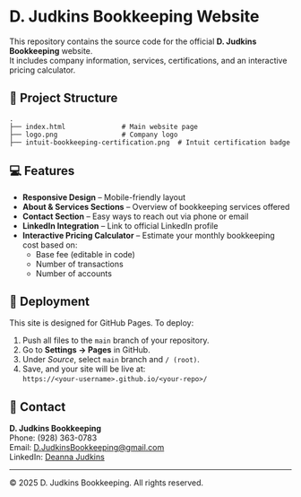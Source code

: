 # D. Judkins Bookkeeping Website

This repository contains the source code for the official **D. Judkins Bookkeeping** website.  
It includes company information, services, certifications, and an interactive pricing calculator.

## 📂 Project Structure
```
.
├── index.html              # Main website page
├── logo.png                # Company logo
├── intuit-bookkeeping-certification.png  # Intuit certification badge
```

## 💻 Features
- **Responsive Design** – Mobile-friendly layout  
- **About & Services Sections** – Overview of bookkeeping services offered  
- **Contact Section** – Easy ways to reach out via phone or email  
- **LinkedIn Integration** – Link to official LinkedIn profile  
- **Interactive Pricing Calculator** – Estimate your monthly bookkeeping cost based on:
  - Base fee (editable in code)
  - Number of transactions
  - Number of accounts

## 🚀 Deployment
This site is designed for GitHub Pages. To deploy:
1. Push all files to the `main` branch of your repository.
2. Go to **Settings → Pages** in GitHub.
3. Under *Source*, select `main` branch and `/ (root)`.
4. Save, and your site will be live at:  
   `https://<your-username>.github.io/<your-repo>/`

## 📧 Contact
**D. Judkins Bookkeeping**  
Phone: (928) 363-0783  
Email: [D.JudkinsBookkeeping@gmail.com](mailto:D.JudkinsBookkeeping@gmail.com)  
LinkedIn: [Deanna Judkins](https://www.linkedin.com/in/deanna-judkins-a82510277/)

---

© 2025 D. Judkins Bookkeeping. All rights reserved.
